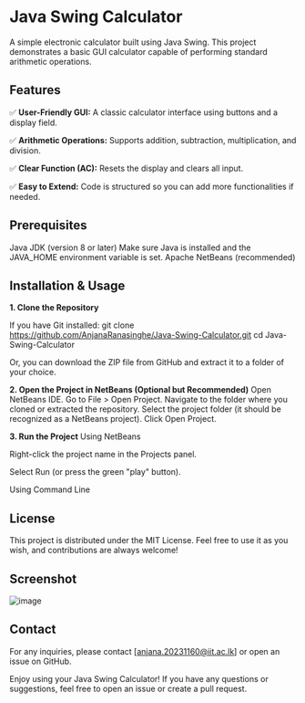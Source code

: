 # Java Swing Calculator

A simple electronic calculator built using Java Swing. This project demonstrates a basic GUI calculator capable of performing standard arithmetic operations.

## Features

✅ **User-Friendly GUI:** A classic calculator interface using buttons and a display field.

✅ **Arithmetic Operations:** Supports addition, subtraction, multiplication, and division.

✅ **Clear Function (AC):** Resets the display and clears all input.

✅ **Easy to Extend:** Code is structured so you can add more functionalities if needed.


## Prerequisites
Java JDK (version 8 or later)
Make sure Java is installed and the JAVA_HOME environment variable is set.
Apache NetBeans (recommended)

## Installation & Usage
**1. Clone the Repository**

If you have Git installed:
git clone https://github.com/AnjanaRanasinghe/Java-Swing-Calculator.git
cd Java-Swing-Calculator

Or, you can download the ZIP file from GitHub and extract it to a folder of your choice.

**2. Open the Project in NetBeans (Optional but Recommended)**
Open NetBeans IDE.
Go to File > Open Project.
Navigate to the folder where you cloned or extracted the repository.
Select the project folder (it should be recognized as a NetBeans project).
Click Open Project.

**3. Run the Project**
Using NetBeans

Right-click the project name in the Projects panel.

Select Run (or press the green "play" button).

Using Command Line

## License
This project is distributed under the MIT License. Feel free to use it as you wish, and contributions are always welcome!

## Screenshot

![image](https://github.com/user-attachments/assets/f6b796b7-33e1-4541-9067-1e03b5807390)

## Contact

For any inquiries, please contact [anjana.20231160@iit.ac.lk] or open an issue on GitHub.



Enjoy using your Java Swing Calculator! If you have any questions or suggestions, feel free to open an issue or create a pull request.
